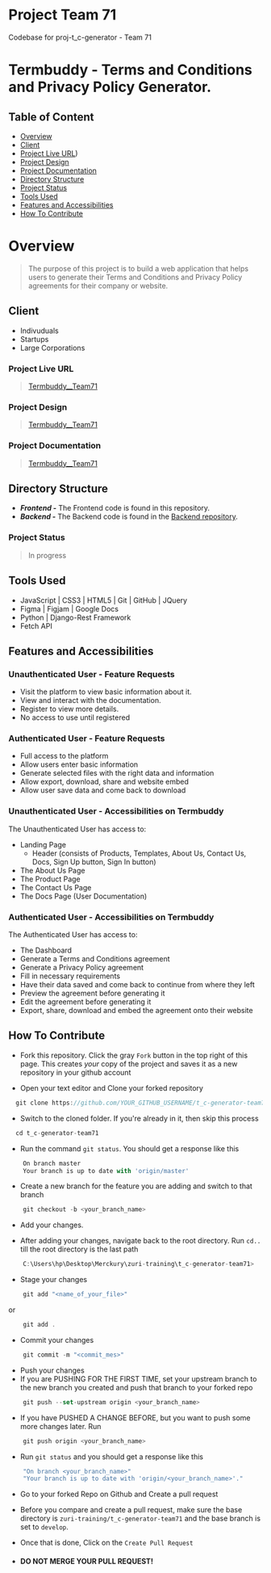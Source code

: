 # Project Team 71
Codebase for proj-t_c-generator - Team 71
<br>

# Termbuddy - Terms and Conditions and Privacy Policy Generator.

## Table of Content

* [Overview](#overview)
* [Client](#client)
* [Project Live URL](#project-live-url))
* [Project Design](#project-design)
* [Project Documentation](#project-documentation)
* [Directory Structure](#directory-structure)
* [Project Status](#project-status)
* [Tools Used](#tools-used)
* [Features and Accessibilities](#features-and-accessibilities)
* [How To Contribute](#how-to-contribute)

# Overview
> The purpose of this project is to build a web application that helps users to generate their Terms and Conditions and Privacy Policy agreements for their company or website. 

## Client
- Indivuduals
- Startups
- Large Corporations <br />

### Project Live URL
> <a href="https://zuri-training.github.io/t_c-generator-team71/">Termbuddy__Team71</a>

### Project Design
> <a href="https://bit.ly/3Q2pn1C">Termbuddy__Team71</a>

### Project Documentation
> <a href="https://docs.google.com/document/d/1f3XPzsHjb1upvMaWUAjJ2tQgga4d2lb5t1awKSc7PWY/edit?usp=sharing">Termbuddy__Team71</a>


## Directory Structure
- ***Frontend -*** The Frontend code is found in this repository.
- ***Backend -*** The Backend code is found in the <a href="https://github.com/zuri-training/t_c-generator_team71_BE">Backend repository</a>.


### Project Status
> In progress


## Tools Used
- JavaScript | CSS3 | HTML5 | Git | GitHub | JQuery
- Figma | Figjam | Google Docs
- Python | Django-Rest Framework
- Fetch API <br />


## Features and Accessibilities

### Unauthenticated User - Feature Requests
- Visit the platform to view basic information about it.
- View and interact with the documentation.
- Register to view more details.
- No access to use until registered <br />

### Authenticated User - Feature Requests
- Full access to the platform
- Allow users enter basic information
- Generate selected files with the right data and information
- Allow export, download, share and website embed
- Allow user save data and come back to download <br />


### Unauthenticated User - Accessibilities on Termbuddy
The Unauthenticated User has access to: <br />
- Landing Page
    - Header (consists of Products, Templates, About Us, Contact Us, Docs, Sign Up button, Sign In button)
- The About Us Page
- The Product Page
- The Contact Us Page
- The Docs Page (User Documentation) <br />

### Authenticated User - Accessibilities on Termbuddy
The Authenticated User has access to: <br />
- The Dashboard
- Generate a Terms and Conditions agreement
- Generate a Privacy Policy agreement
- Fill in necessary requirements
- Have their data saved and come back to continue from where they left
- Preview the agreement before generating it
- Edit the agreement before generating it
- Export, share, download and embed the agreement onto their website 

## How To Contribute
- Fork this repository. 
Click the gray `Fork` button in the top right of this page. This creates *your* copy of the project and saves it as a new repository in your github account


- Open your text editor and  Clone your forked repository 
```js
  git clone https://github.com/YOUR_GITHUB_USERNAME/t_c-generator-team71.git
```


- Switch to the cloned folder. If you're already in it, then skip this process 
```js
  cd t_c-generator-team71
```


- Run the command `git status`. You should get a response like this
```js
    On branch master
    Your branch is up to date with 'origin/master'
```


- Create a new branch for the feature you are adding and switch to that branch
```js
    git checkout -b <your_branch_name>
```

- Add your changes.


- After adding your changes, navigate back to the root directory. Run `cd..` till the root directory is the last path
```js
    C:\Users\hp\Desktop\Merckury\zuri-training\t_c-generator-team71>
```


- Stage your changes
```js
    git add "<name_of_your_file>"
```

or 

```js
    git add .
```


- Commit your changes
```js
    git commit -m "<commit_mes>"
```


- Push your changes
- If you are PUSHING FOR THE FIRST TIME, set your upstream branch to the new branch you created and push that branch to your forked repo
```js
    git push --set-upstream origin <your_branch_name>
```
- If you have PUSHED A CHANGE BEFORE, but you want to push some more changes later. Run
```js
    git push origin <your_branch_name>
```


- Run `git status` and you should get a response like this
```js
    "On branch <your_branch_name>"
    "Your branch is up to date with 'origin/<your_branch_name>'."
```


- Go to your forked Repo on Github and Create a pull request

- Before you compare and create a pull request, make sure the base directory is `zuri-training/t_c-generator-team71` and the base branch is set to `develop`.

- Once that is done, Click on the `Create Pull Request`


- #### DO NOT MERGE YOUR PULL REQUEST!
